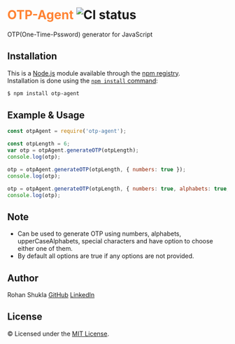 # <span style="color:#ff8333">OTP-Agent</span> ![CI status](https://img.shields.io/badge/build-passing-brightgreen.svg)

OTP(One-Time-Pssword) generator for JavaScript

## Installation

This is a [Node.js](https://nodejs.org/en/) module available through the
[npm registry](https://www.npmjs.com/).<br />
Installation is done using the
[`npm install` command](https://docs.npmjs.com/getting-started/installing-npm-packages-locally):

```bash
$ npm install otp-agent
```

## Example & Usage
```js
const otpAgent = require('otp-agent');

const otpLength = 6;
var otp = otpAgent.generateOTP(otpLength);
console.log(otp);

otp = otpAgent.generateOTP(otpLength, { numbers: true });
console.log(otp);

otp = otpAgent.generateOTP(otpLength, { numbers: true, alphabets: true, upperCaseAlphabets: true, specialChars: true });
console.log(otp);
```

## Note
* Can be used to generate OTP using numbers, alphabets, upperCaseAlphabets, special characters and have option to choose either one of them.
* By default all options are true if any options are not provided.

## Author
Rohan Shukla [GitHub](https://github.com/shuklarohan) [LinkedIn](https://www.linkedin.com/in/shuklarohan)

## License
© Licensed under the [MIT License](LICENSE).

